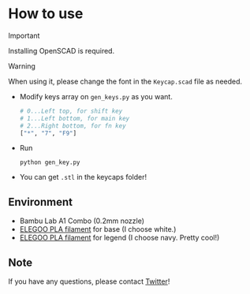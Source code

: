 # How to use

> [!IMPORTANT]
> Installing OpenSCAD is required.

> [!WARNING]
> When using it, please change the font in the `Keycap.scad` file as needed.

- Modify keys array on ``gen_keys.py`` as you want.

  ```python
  # 0...Left top, for shift key
  # 1...Left bottom, for main key
  # 2...Right bottom, for fn key
  ["*", "7", "F9"]
  ```

- Run

  ```shell
  python gen_key.py
  ```

- You can get ``.stl`` in the keycaps folder!

## Environment

- Bambu Lab A1 Combo (0.2mm nozzle)
- [ELEGOO PLA filament](https://amzn.asia/d/7IzwUUX) for base (I choose white.)
- [ELEGOO PLA filament](https://amzn.asia/d/7IzwUUX) for legend (I choose navy. Pretty cool!)

## Note

If you have any questions, please contact [Twitter](https://twitter.com/Ruchi12377)!
